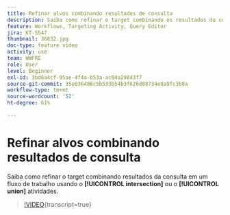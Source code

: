 ```yaml
---
title: Refinar alvos combinando resultados de consulta
description: Saiba como refinar o target combinando os resultados da consulta em um fluxo de trabalho usando a intersecção ou as atividades de união.
feature: Workflows, Targeting Activity, Query Editor
jira: KT-5547
thumbnail: 36832.jpg
doc-type: feature video
activity: use
team: WWFRE
role: User
level: Beginner
exl-id: 3bd6a4cf-95ae-4f4a-b53a-ac04a29843f7
source-git-commit: 35e036486c5b533b54b3f626d88734e9a9fc3b8a
workflow-type: tm+mt
source-wordcount: '52'
ht-degree: 61%

---
```


# Refinar alvos combinando resultados de consulta

Saiba como refinar o target combinando resultados da consulta em um fluxo de trabalho usando o **[!UICONTROL intersection]** ou o **[!UICONTROL union]** atividades.

>[!VIDEO](https://video.tv.adobe.com/v/36832?quality=12&learn=on){transcript=true}
